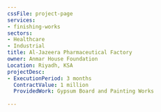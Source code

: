 ```yaml
---
cssFile: project-page
services:
- finishing-works
sectors:
- Healthcare
- Industrial
title: Al-Jazeera Pharmaceutical Factory
owner: Anmar House Foundation
Location: Riyadh, KSA
projectDesc:
- ExecutionPeriod: 3 months
  ContractValue: 1 million
  ProvidedWork: Gypsum Board and Painting Works  
 
---
```

